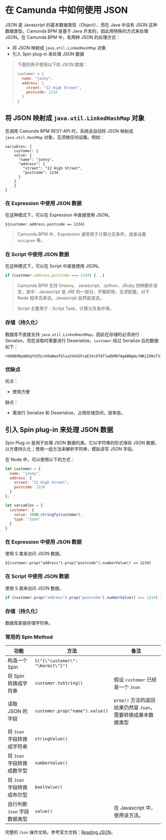 # 在 Camunda 中如何使用 JSON

JSON 是 Javascript 的基本数据类型（Object），而在 Java 中没有 JSON 这种数据类型。Camunda BPM 是基于 Java 开发的，因此用特殊的方式来处理 JSON。在 Camunda BPM 中，有两种 JSON 的处理方式：

- 将 JSON 映射成 `java.util.LinkedHashMap` 对象
- 引入 Spin plug-in 来处理 JSON 数据

> 下面的例子使用以下的 JSON 数据：
>
> ```javascript
> customer = {
>   name: "jonny",
>   address: {
>     street: "12 High Street",
>     postcode: 1234
>   }
> }
> ```



## 将 JSON 映射成 `java.util.LinkedHashMap` 对象

在调用 Camunda BPM REST-API 时，系统会自动将 JSON 映射成 `java.util.HashMap` 对象，无须做任何设置。例如：

```
variables: {
	customer: {
    value: {
      "name": "jonny",
      "address": {
        "street": "12 High Street",
        "postcode": 1234
      }
    }
	}
}
```



### 在 Expression 中使用 JSON 数据

在这种模式下，可以在 Expression 中直接使用 JSON。

```
${customer.address.postcode == 1234}
```

> Camunda BPM 中，Expression 通常用于计算分支条件，或者设置 `assignee` 等。



### 在 Script 中使用 JSON 数据

在这种模式下，可以在 Script 中直接使用 JSON。

```javascript
if (customer.address.postcode === 1234) {...}
```

> Camunda BPM 支持 Groovy、Javascript、Jython、JRuby 四种脚步语言，其中：Javascript 是 JRE 的一部分，开箱即用，无须配置。对于 Node 程序员来说，Javascript 自然是首选。
>
> Script 主要用于：Script Task、计算分支条件等。



### 存储（持久化）

数据库不直接支持 `java.util.LinkedHashMap`，因此在存储时必须进行 Serialize，而在读取时需要进行 Deserialize。`customer` 经过 Serialize 后的数据如下：

```
rO0ABXNyABdqYXZhLnV0aWwuTGlua2VkSGFzaE1hcDTATlwQbMD7AgABWgALYWNjZXNzT3JkZXJ4cgARamF2YS51dGlsLkhhc2hNYXAFB9rBwxZg0QMAAkYACmxvYWRGYWN0b3JJAAl0aHJlc2hvbGR4cD9AAAAAAAADdwgAAAAEAAAAAnQABG5hbWV0AAVqb25ueXQAB2FkZHJlc3NzcQB+AAA/QAAAAAAAA3cIAAAABAAAAAJ0AAZzdHJlZXR0AA4xMiBIaWdoIFN0cmVldHQACHBvc3Rjb2Rlc3IAEWphdmEubGFuZy5JbnRlZ2VyEuKgpPeBhzgCAAFJAAV2YWx1ZXhyABBqYXZhLmxhbmcuTnVtYmVyhqyVHQuU4IsCAAB4cAAABNJ4AHgA
```



### 优缺点

优点：

- 使用方便

缺点：

- 需进行 Serialize 和 Deserialize，占用存储空间，效率低。



## 引入 Spin plug-in 来处理 JSON 数据

Spin Plug-in 是用于处理 JSON 数据的类。它以字符串的形式保存 JSON 数据，以方便持久化；使用一组方法来解析字符串，模拟读写 JSON 字段。

在 Node 中，可以使用以下的方式：

```javascript
let customer = {
  name: "jonny",
  address: {
    street: "12 High Street",
    postcode: 1234
  }
};

let variables = {
  customer: {
    value: JSON.stringfy(customer),
    type: "Json"
  }
}
```



### 在 Expression 中使用 JSON 数据

使用 S 类来访问 JSON 数据。

```
${customer.prop("address").prop("postcode").numberValue() == 1234}
```



### 在 Script 中使用 JSON 数据

使用 S 类来访问 JSON 数据。

```javascript
if (customer.prop("address").prop("postcode").numberValue() === 1234) {...}
```



### 存储（持久化）

数据库直接存储字符串。



### 常用的 Spin Method

| 功能                         | 方法                              | 备注                                                         |
| ---------------------------- | --------------------------------- | ------------------------------------------------------------ |
| 构造一个 Spin                | `S("{\"customer\": "\Kermit\"}")` |                                                              |
| 将 Spin 转换成字符串         | `customer.toString()`             | 假设 `customer` 已经是一个 `Json`                            |
| 读取 JSON 的字段             | `customer.prop("name").value()`   | `prop()` 方法的返回结果仍然是 `Json`，需要转换成基本数据类型 |
| 将 `Json` 字段转换成字符串   | `stringValue()`                   |                                                              |
| 将 `Json` 字段转换成数字型   | `numberValue()`                   |                                                              |
| 将 `Json` 字段转换成布尔型   | `boolValue()`                     |                                                              |
| 自行判断 `Json` 字段数据类型 | `value()`                         | 在 Javascript 中，使用该方法。                               |

完整的 `Json` 操作文档，参考官方文档：[Reading JSON](https://docs.camunda.org/manual/7.15/reference/spin/json/01-reading-json/)。

